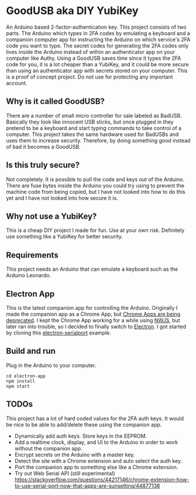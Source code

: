 # GoodUSB aka DIY YubiKey
An Arduino based 2-factor-authentication key. This project consists of two parts. The Arduino which types in 2FA codes by emulating a keyboard and a companion computer app for instructing the Arduino on which service's 2FA code you want to type. The secret codes for generating the 2FA codes only lives inside the Arduino instead of within an authenticator app on your computer like Authy. Using a GoodUSB saves time since it types the 2FA code for you, it is a lot cheaper than a YubiKey, and it could be more secure than using an authenticator app with secrets stored on your computer. This is a proof of concept project. Do not use for protecting any important account.

## Why is it called GoodUSB?
There are a number of small micro controller for sale labeled as BadUSB. Basically they look like innocent USB sticks, but once plugged in they pretend to be a keyboard and start typing commands to take control of a computer. This project takes the same hardware used for BadUSBs and uses them to increase security. Therefore, by doing something good instead of bad it becomes a GoodUSB.

## Is this truly secure?
Not completely. It is possible to pull the code and keys out of the Arduino. There are fuse bytes inside the Arduino you could try using to prevent the machine code from being copied, but I have not looked into how to do this yet and I have not looked into how secure it is.

## Why not use a YubiKey?
This is a cheap DIY project I made for fun. Use at your own risk. Definitely use something like a YubiKey for better security.

## Requirements
This project needs an Arduino that can emulate a keyboard such as the Arduino Leonardo.

## Electron App
This is the latest companion app for controlling the Arduino. Originally I made the companion app as a Chrome App, but [Chrome Apps are being deprecated](https://blog.chromium.org/2020/08/changes-to-chrome-app-support-timeline.html). I kept the Chrome App working for a while using [NWJS](https://nwjs.io/), but later ran into trouble, so I decided to finally switch to [Electron](https://www.electronjs.org/).  I got started by cloning this [electron-serialport](https://github.com/serialport/electron-serialport) example.
## Build and run
Plug in the Arduino to your computer.
```
cd electron-app
npm install
npm start
```

## TODOs
This project has a lot of hard coded values for the 2FA auth keys. It would be nice to be able to add/delete these using the companion app.
* Dynamically add auth keys. Store keys in the EEPROM.
* Add a realtime clock, display, and UI to the Arduino in order to work without the companion app.
* Encrypt secrets on the Arduino with a master key.
* Detect the site with a Chrome extension and auto select the auth key.
* Port the companion app to something else like a Chrome extension.
* Try out Web Serial API (still experimental) https://stackoverflow.com/questions/44217146/chrome-extension-how-to-use-serial-port-now-that-apps-are-sunsetting/44877138
